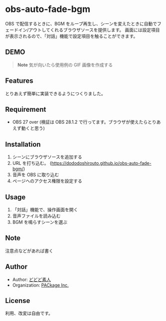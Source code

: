 # obs-auto-fade-bgm

OBS で配信するときに、BGM をループ再生し、シーンを変えたときに自動でフェードイン/アウトしてくれるブラウザソースを提供します。
画面には設定項目が表示されるので、「対話」機能で設定項目を触ることができます。

## DEMO

> **Note**
> 気が向いたら使用例の GIF 画像を作成する

## Features

とりあえず簡単に実装できるようにつくりました。

## Requirement

-   OBS 27 over (検証は OBS 28.1.2 で行ってます。ブラウザが使えたらとりあえず動くと思う)

## Installation

1. シーンにブラウザソースを追加する
2. URL を打ち込む。 (https://dododoshirouto.github.io/obs-auto-fade-bgm/)
3. 音声を OBS に取り込む
4. ページへのアクセス権限を設定する

## Usage

1. 「対話」機能で、操作画面を開く
1. 音声ファイルを読み込む
1. BGM を鳴らすシーンを選ぶ

## Note

注意点などがあれば書く

## Author

-   Author: [どどど素人](https://www.twitter.com/super_amateur_c)
-   Organization: [PACkage Inc.](https://www.twitter.com/package_2018)

## License

利用、改変は自由です。
